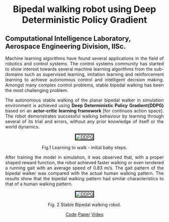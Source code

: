 
<center><h1 class="rsection"><b>Bipedal walking robot using Deep Deterministic Policy Gradient</b></h1></center>

<center></center><h2><b>Computational Intelligence Laboratory, Aerospace Engineering Division, IISc.</b></h2></center>

<div class="container-fluid">
  <div class="row">
    <!-- <div class="col-md-6">
        <img class="rimg" src="{{ site.github.url }}/media/biped_trained.gif" />
    </div> -->
    <center>
    <div class="col-md-12">
        <!-- <h3 class="rtitle"><b>Bipedal walking robot using Deep Deterministic Policy Gradient.</b></h3> -->
        <p style="text-align:justify">
        Machine learning algorithms have found several applications in the field of robotics and control systems. The control systems community has started to show interest towards several machine learning algorithms from the sub-domains such as supervised learning, imitation learning and reinforcement learning to achieve autonomous control and intelligent decision making. Amongst many complex control problems, stable bipedal walking has been the most challenging problem.</p> 
        <p style="text-align:justify">
        The autonomous stable walking of the planar bipedal walker in simulation environment is achieved using <strong>Deep Deterministic Policy Gradient(DDPG)</strong> based on an <strong>actor-critic learning framework</strong> [for continuos action space]. The robot demonstrates successful walking behaviour by learning through several of its trial and errors, without any prior knowledge of itself or the world dynamics.
        </p>
        <center>
            <div class="image-wrapper">
                <a class ="image-popup" href="https://nav74neet.github.io/media/biped_training.gif" title="DDPG">
                    <img src="https://nav74neet.github.io/media/biped_training.gif" alt="DDPG" style="border:2px solid black;" align="middle">
                </a>
                <p class="image-caption" style="font-size:14px;" align="center">
                    Fig.1 Learning to walk - initial baby steps.
                </p>
            </div>
        </center>    
        <p style="text-align:justify">
        After training the model in simulation, it was observed that, with a proper shaped reward function, the robot achieved faster walking or even rendered a running gait with an average speed of 0.83 m/s. The gait pattern of the bipedal walker was compared with the actual human walking pattern. The results show that the bipedal walking pattern had similar characteristics to that of a human walking pattern.</p>
        <center>
            <div class="image-wrapper">
                <a class ="image-popup" href="https://nav74neet.github.io/media/trained.gif" title="DDPG">
                    <img src="https://nav74neet.github.io/media/trained.gif" alt="DDPG" style="border:2px solid black;" align="middle">
                </a>
                <p class="image-caption" style="font-size:14px;" align="center">
                    Fig. 2 Stable Bipedal walking robot.
                </p>
            </div>
        </center>
        <p style="text-align:center" align="middle">
        <a href="https://github.com/nav74neet/ddpg_biped" class="md-link btn-default btn rbtn">Code</a>
        <a href="https://arxiv.org/abs/1807.05924" class="md-link btn-default btn rbtn">Paper</a>
        <a href="https://www.youtube.com/watch?v=Q4N78P7cink" class="md-link btn-default btn rbtn">Video</a>
        </p>
    </div>
</center>
  </div>
</div>
<br>